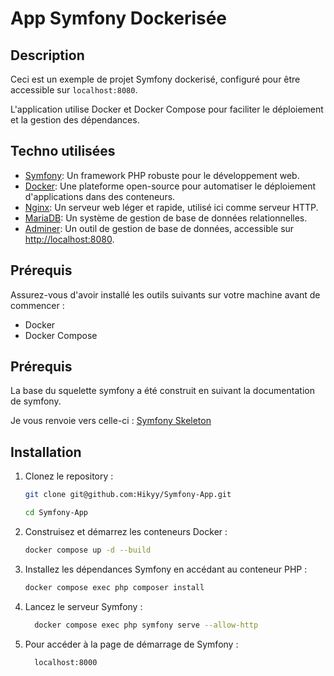 # App Symfony Dockerisée

## Description

Ceci est un exemple de projet Symfony dockerisé, configuré pour être accessible sur `localhost:8080`. 

L'application utilise Docker et Docker Compose pour faciliter le déploiement et la gestion des dépendances.

## Techno utilisées

- [Symfony](https://symfony.com/): Un framework PHP robuste pour le développement web.
- [Docker](https://www.docker.com/): Une plateforme open-source pour automatiser le déploiement d'applications dans des conteneurs.
- [Nginx](https://www.nginx.com/): Un serveur web léger et rapide, utilisé ici comme serveur HTTP.
- [MariaDB](https://mariadb.org/): Un système de gestion de base de données relationnelles.
- [Adminer](https://www.adminer.org/): Un outil de gestion de base de données, accessible sur [http://localhost:8080](http://localhost:8080).


## Prérequis

Assurez-vous d'avoir installé les outils suivants sur votre machine avant de commencer :

- Docker
- Docker Compose

## Prérequis

La base du squelette symfony a été construit en suivant la documentation de symfony.

Je vous renvoie vers celle-ci : [Symfony Skeleton](https://symfony.com/doc/current/setup.html)

## Installation

1. Clonez le repository :

   ```bash
   git clone git@github.com:Hikyy/Symfony-App.git
   ```
    ```bash
    cd Symfony-App
    ```

2. Construisez et démarrez les conteneurs Docker :

    ```bash
    docker compose up -d --build
    ```

3. Installez les dépendances Symfony en accédant au conteneur PHP :

    ```bash
    docker compose exec php composer install
    ```

4. Lancez le serveur Symfony :
  
    ```bash
      docker compose exec php symfony serve --allow-http
    ```

5. Pour accéder à la page de démarrage de Symfony :

    ```bash
      localhost:8000
    ```
